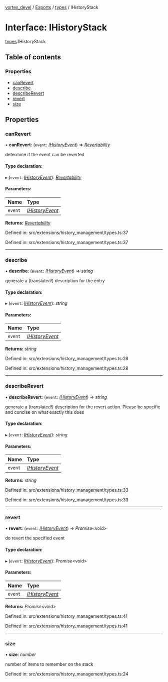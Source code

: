 [vortex_devel](../README.md) / [Exports](../modules.md) / [types](../modules/types.md) / IHistoryStack

# Interface: IHistoryStack

[types](../modules/types.md).IHistoryStack

## Table of contents

### Properties

- [canRevert](types.ihistorystack.md#canrevert)
- [describe](types.ihistorystack.md#describe)
- [describeRevert](types.ihistorystack.md#describerevert)
- [revert](types.ihistorystack.md#revert)
- [size](types.ihistorystack.md#size)

## Properties

### canRevert

• **canRevert**: (`event`: [*IHistoryEvent*](types.ihistoryevent.md)) => [*Revertability*](../modules/types.md#revertability)

determine if the event can be reverted

#### Type declaration:

▸ (`event`: [*IHistoryEvent*](types.ihistoryevent.md)): [*Revertability*](../modules/types.md#revertability)

#### Parameters:

Name | Type |
:------ | :------ |
`event` | [*IHistoryEvent*](types.ihistoryevent.md) |

**Returns:** [*Revertability*](../modules/types.md#revertability)

Defined in: src/extensions/history_management/types.ts:37

Defined in: src/extensions/history_management/types.ts:37

___

### describe

• **describe**: (`event`: [*IHistoryEvent*](types.ihistoryevent.md)) => *string*

generate a (translated!) description for the entry

#### Type declaration:

▸ (`event`: [*IHistoryEvent*](types.ihistoryevent.md)): *string*

#### Parameters:

Name | Type |
:------ | :------ |
`event` | [*IHistoryEvent*](types.ihistoryevent.md) |

**Returns:** *string*

Defined in: src/extensions/history_management/types.ts:28

Defined in: src/extensions/history_management/types.ts:28

___

### describeRevert

• **describeRevert**: (`event`: [*IHistoryEvent*](types.ihistoryevent.md)) => *string*

generate a (translated!) description for the revert action.
Please be specific and concise on what exactly this does

#### Type declaration:

▸ (`event`: [*IHistoryEvent*](types.ihistoryevent.md)): *string*

#### Parameters:

Name | Type |
:------ | :------ |
`event` | [*IHistoryEvent*](types.ihistoryevent.md) |

**Returns:** *string*

Defined in: src/extensions/history_management/types.ts:33

Defined in: src/extensions/history_management/types.ts:33

___

### revert

• **revert**: (`event`: [*IHistoryEvent*](types.ihistoryevent.md)) => *Promise*<void\>

do revert the specified event

#### Type declaration:

▸ (`event`: [*IHistoryEvent*](types.ihistoryevent.md)): *Promise*<void\>

#### Parameters:

Name | Type |
:------ | :------ |
`event` | [*IHistoryEvent*](types.ihistoryevent.md) |

**Returns:** *Promise*<void\>

Defined in: src/extensions/history_management/types.ts:41

Defined in: src/extensions/history_management/types.ts:41

___

### size

• **size**: *number*

number of items to remember on the stack

Defined in: src/extensions/history_management/types.ts:24
